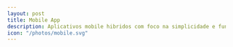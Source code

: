 ```yaml
---
layout: post
title: Mobile App
description: Aplicativos mobile hibridos com foco na simplicidade e funcionalidade.
icon: "/photos/mobile.svg"
---
```

